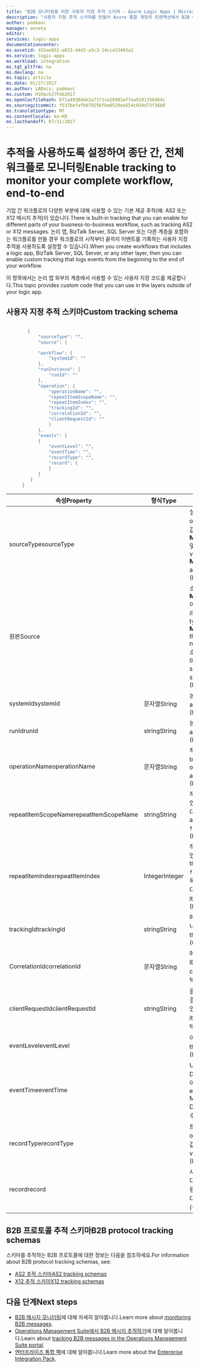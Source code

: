 ```yaml
---
title: "B2B 모니터링을 위한 사용자 지정 추적 스키마 - Azure Logic Apps | Microsoft Docs"
description: "사용자 지정 추적 스키마를 만들어 Azure 통합 계정의 트랜잭션에서 B2B 메시지를 모니터링합니다."
author: padmavc
manager: anneta
editor: 
services: logic-apps
documentationcenter: 
ms.assetid: 433ae852-a833-44d3-a3c3-14cca33403a2
ms.service: logic-apps
ms.workload: integration
ms.tgt_pltfrm: na
ms.devlang: na
ms.topic: article
ms.date: 01/27/2017
ms.author: LADocs; padmavc
ms.custom: H1Hack27Feb2017
ms.openlocfilehash: b71a4938dde2a71f1ce29403af7aa9101358d64c
ms.sourcegitcommit: f537befafb079256fba0529ee554c034d73f36b0
ms.translationtype: MT
ms.contentlocale: ko-KR
ms.lasthandoff: 07/11/2017
---
```

# <a name="enable-tracking-to-monitor-your-complete-workflow-end-to-end"></a><span data-ttu-id="06c98-103">추적을 사용하도록 설정하여 종단 간, 전체 워크플로 모니터링</span><span class="sxs-lookup"><span data-stu-id="06c98-103">Enable tracking to monitor your complete workflow, end-to-end</span></span>
<span data-ttu-id="06c98-104">기업 간 워크플로의 다양한 부분에 대해 사용할 수 있는 기본 제공 추적(예: AS2 또는 X12 메시지 추적)이 있습니다.</span><span class="sxs-lookup"><span data-stu-id="06c98-104">There is built-in tracking that you can enable for different parts of your business-to-business workflow, such as tracking AS2 or X12 messages.</span></span> <span data-ttu-id="06c98-105">논리 앱, BizTalk Server, SQL Server 또는 다른 계층을 포함하는 워크플로를 만들 경우 워크플로의 시작부터 끝까지 이벤트를 기록하는 사용자 지정 추적을 사용하도록 설정할 수 있습니다.</span><span class="sxs-lookup"><span data-stu-id="06c98-105">When you create workflows that includes a logic app, BizTalk Server, SQL Server, or any other layer, then you can enable custom tracking that logs events from the beginning to the end of your workflow.</span></span> 

<span data-ttu-id="06c98-106">이 항목에서는 논리 앱 외부의 계층에서 사용할 수 있는 사용자 지정 코드를 제공합니다.</span><span class="sxs-lookup"><span data-stu-id="06c98-106">This topic provides custom code that you can use in the layers outside of your logic app.</span></span> 

## <a name="custom-tracking-schema"></a><span data-ttu-id="06c98-107">사용자 지정 추적 스키마</span><span class="sxs-lookup"><span data-stu-id="06c98-107">Custom tracking schema</span></span>
````java

        {
            "sourceType": "",
            "source": {

            "workflow": {
                "systemId": ""
            },
            "runInstance": {
                "runId": ""
            },
            "operation": {
                "operationName": "",
                "repeatItemScopeName": "",
                "repeatItemIndex": "",
                "trackingId": "",
                "correlationId": "",
                "clientRequestId": ""
                }
            },
            "events": [
            {
                "eventLevel": "",
                "eventTime": "",
                "recordType": "",
                "record": {                
                }
            }
         ]
      }

````

| <span data-ttu-id="06c98-108">속성</span><span class="sxs-lookup"><span data-stu-id="06c98-108">Property</span></span> | <span data-ttu-id="06c98-109">형식</span><span class="sxs-lookup"><span data-stu-id="06c98-109">Type</span></span> | <span data-ttu-id="06c98-110">설명</span><span class="sxs-lookup"><span data-stu-id="06c98-110">Description</span></span> |
| --- | --- | --- |
| <span data-ttu-id="06c98-111">sourceType</span><span class="sxs-lookup"><span data-stu-id="06c98-111">sourceType</span></span> |   | <span data-ttu-id="06c98-112">실행 원본의 유형입니다.</span><span class="sxs-lookup"><span data-stu-id="06c98-112">Type of the run source.</span></span> <span data-ttu-id="06c98-113">허용되는 값은**Microsoft.Logic/workflows** 및 **custom**입니다.</span><span class="sxs-lookup"><span data-stu-id="06c98-113">Allowed values are **Microsoft.Logic/workflows** and **custom**.</span></span> <span data-ttu-id="06c98-114">(필수)</span><span class="sxs-lookup"><span data-stu-id="06c98-114">(Mandatory)</span></span> |
| <span data-ttu-id="06c98-115">원본</span><span class="sxs-lookup"><span data-stu-id="06c98-115">Source</span></span> |   | <span data-ttu-id="06c98-116">소스 형식이 **Microsoft.Logic/workflows**이면 소스 정보는 이 스키마를 따라야 합니다.</span><span class="sxs-lookup"><span data-stu-id="06c98-116">If the source type is **Microsoft.Logic/workflows**, the source information needs to follow this schema.</span></span> <span data-ttu-id="06c98-117">소스 형식이 **custom**이면 스키마는 JToken입니다.</span><span class="sxs-lookup"><span data-stu-id="06c98-117">If the source type is **custom**, the schema is a JToken.</span></span> <span data-ttu-id="06c98-118">(필수)</span><span class="sxs-lookup"><span data-stu-id="06c98-118">(Mandatory)</span></span> |
| <span data-ttu-id="06c98-119">systemId</span><span class="sxs-lookup"><span data-stu-id="06c98-119">systemId</span></span> | <span data-ttu-id="06c98-120">문자열</span><span class="sxs-lookup"><span data-stu-id="06c98-120">String</span></span> | <span data-ttu-id="06c98-121">논리 앱 시스템 ID입니다.</span><span class="sxs-lookup"><span data-stu-id="06c98-121">Logic app system ID.</span></span> <span data-ttu-id="06c98-122">(필수)</span><span class="sxs-lookup"><span data-stu-id="06c98-122">(Mandatory)</span></span> |
| <span data-ttu-id="06c98-123">runId</span><span class="sxs-lookup"><span data-stu-id="06c98-123">runId</span></span> | <span data-ttu-id="06c98-124">string</span><span class="sxs-lookup"><span data-stu-id="06c98-124">String</span></span> | <span data-ttu-id="06c98-125">논리 앱 실행 ID입니다.</span><span class="sxs-lookup"><span data-stu-id="06c98-125">Logic app run ID.</span></span> <span data-ttu-id="06c98-126">(필수)</span><span class="sxs-lookup"><span data-stu-id="06c98-126">(Mandatory)</span></span> |
| <span data-ttu-id="06c98-127">operationName</span><span class="sxs-lookup"><span data-stu-id="06c98-127">operationName</span></span> | <span data-ttu-id="06c98-128">문자열</span><span class="sxs-lookup"><span data-stu-id="06c98-128">String</span></span> | <span data-ttu-id="06c98-129">작업의 이름(예: action 또는 trigger)입니다.</span><span class="sxs-lookup"><span data-stu-id="06c98-129">Name of the operation (for example, action or trigger).</span></span> <span data-ttu-id="06c98-130">(필수)</span><span class="sxs-lookup"><span data-stu-id="06c98-130">(Mandatory)</span></span> |
| <span data-ttu-id="06c98-131">repeatItemScopeName</span><span class="sxs-lookup"><span data-stu-id="06c98-131">repeatItemScopeName</span></span> | <span data-ttu-id="06c98-132">string</span><span class="sxs-lookup"><span data-stu-id="06c98-132">String</span></span> | <span data-ttu-id="06c98-133">작업이 `foreach`/`until` 루프에 있으면 아이템 이름을 반복합니다.</span><span class="sxs-lookup"><span data-stu-id="06c98-133">Repeat item name if the action is inside a `foreach`/`until` loop.</span></span> <span data-ttu-id="06c98-134">(필수)</span><span class="sxs-lookup"><span data-stu-id="06c98-134">(Mandatory)</span></span> |
| <span data-ttu-id="06c98-135">repeatItemIndex</span><span class="sxs-lookup"><span data-stu-id="06c98-135">repeatItemIndex</span></span> | <span data-ttu-id="06c98-136">Integer</span><span class="sxs-lookup"><span data-stu-id="06c98-136">Integer</span></span> | <span data-ttu-id="06c98-137">작업이 `foreach`/`until` 루프에 있는지의 여부입니다.</span><span class="sxs-lookup"><span data-stu-id="06c98-137">Whether the action is inside a `foreach`/`until` loop.</span></span> <span data-ttu-id="06c98-138">반복된 항목 인덱스를 나타냅니다.</span><span class="sxs-lookup"><span data-stu-id="06c98-138">Indicates the repeated item index.</span></span> <span data-ttu-id="06c98-139">(필수)</span><span class="sxs-lookup"><span data-stu-id="06c98-139">(Mandatory)</span></span> |
| <span data-ttu-id="06c98-140">trackingId</span><span class="sxs-lookup"><span data-stu-id="06c98-140">trackingId</span></span> | <span data-ttu-id="06c98-141">string</span><span class="sxs-lookup"><span data-stu-id="06c98-141">String</span></span> | <span data-ttu-id="06c98-142">메시지에 상호 연결할 추적 ID입니다.</span><span class="sxs-lookup"><span data-stu-id="06c98-142">Tracking ID, to correlate the messages.</span></span> <span data-ttu-id="06c98-143">(선택 사항)</span><span class="sxs-lookup"><span data-stu-id="06c98-143">(Optional)</span></span> |
| <span data-ttu-id="06c98-144">CorrelationId</span><span class="sxs-lookup"><span data-stu-id="06c98-144">correlationId</span></span> | <span data-ttu-id="06c98-145">문자열</span><span class="sxs-lookup"><span data-stu-id="06c98-145">String</span></span> | <span data-ttu-id="06c98-146">메시지에 상호 연결할 상관 관계 ID입니다.</span><span class="sxs-lookup"><span data-stu-id="06c98-146">Correlation ID, to correlate the messages.</span></span> <span data-ttu-id="06c98-147">(선택 사항)</span><span class="sxs-lookup"><span data-stu-id="06c98-147">(Optional)</span></span> |
| <span data-ttu-id="06c98-148">clientRequestId</span><span class="sxs-lookup"><span data-stu-id="06c98-148">clientRequestId</span></span> | <span data-ttu-id="06c98-149">string</span><span class="sxs-lookup"><span data-stu-id="06c98-149">String</span></span> | <span data-ttu-id="06c98-150">클라이언트는 메시지에 상호 연결하기 위해 이 항목을 채울 수 있습니다.</span><span class="sxs-lookup"><span data-stu-id="06c98-150">Client can populate it to correlate messages.</span></span> <span data-ttu-id="06c98-151">(선택 사항)</span><span class="sxs-lookup"><span data-stu-id="06c98-151">(Optional)</span></span> |
| <span data-ttu-id="06c98-152">eventLevel</span><span class="sxs-lookup"><span data-stu-id="06c98-152">eventLevel</span></span> |   | <span data-ttu-id="06c98-153">이벤트의 수준입니다.</span><span class="sxs-lookup"><span data-stu-id="06c98-153">Level of the event.</span></span> <span data-ttu-id="06c98-154">(필수)</span><span class="sxs-lookup"><span data-stu-id="06c98-154">(Mandatory)</span></span> |
| <span data-ttu-id="06c98-155">eventTime</span><span class="sxs-lookup"><span data-stu-id="06c98-155">eventTime</span></span> |   | <span data-ttu-id="06c98-156">UTC 형식 YYYY-MM-DDTHH:MM:SS.00000Z의 이벤트 시간입니다.</span><span class="sxs-lookup"><span data-stu-id="06c98-156">Time of the event, in UTC format YYYY-MM-DDTHH:MM:SS.00000Z.</span></span> <span data-ttu-id="06c98-157">(필수)</span><span class="sxs-lookup"><span data-stu-id="06c98-157">(Mandatory)</span></span> |
| <span data-ttu-id="06c98-158">recordType</span><span class="sxs-lookup"><span data-stu-id="06c98-158">recordType</span></span> |   | <span data-ttu-id="06c98-159">트랙 레코드의 유형입니다.</span><span class="sxs-lookup"><span data-stu-id="06c98-159">Type of the track record.</span></span> <span data-ttu-id="06c98-160">허용되는 값은 **custom**입니다.</span><span class="sxs-lookup"><span data-stu-id="06c98-160">Allowed value is **custom**.</span></span> <span data-ttu-id="06c98-161">(필수)</span><span class="sxs-lookup"><span data-stu-id="06c98-161">(Mandatory)</span></span> |
| <span data-ttu-id="06c98-162">record</span><span class="sxs-lookup"><span data-stu-id="06c98-162">record</span></span> |   | <span data-ttu-id="06c98-163">사용자 지정 레코드 유형입니다.</span><span class="sxs-lookup"><span data-stu-id="06c98-163">Custom record type.</span></span> <span data-ttu-id="06c98-164">허용된 형식은 JToken입니다.</span><span class="sxs-lookup"><span data-stu-id="06c98-164">Allowed format is JToken.</span></span> <span data-ttu-id="06c98-165">(필수)</span><span class="sxs-lookup"><span data-stu-id="06c98-165">(Mandatory)</span></span> |

## <a name="b2b-protocol-tracking-schemas"></a><span data-ttu-id="06c98-166">B2B 프로토콜 추적 스키마</span><span class="sxs-lookup"><span data-stu-id="06c98-166">B2B protocol tracking schemas</span></span>
<span data-ttu-id="06c98-167">스키마를 추적하는 B2B 프로토콜에 대한 정보는 다음을 참조하세요.</span><span class="sxs-lookup"><span data-stu-id="06c98-167">For information about B2B protocol tracking schemas, see:</span></span>
* [<span data-ttu-id="06c98-168">AS2 추적 스키마</span><span class="sxs-lookup"><span data-stu-id="06c98-168">AS2 tracking schemas</span></span>](../logic-apps/logic-apps-track-integration-account-as2-tracking-schemas.md)   
* [<span data-ttu-id="06c98-169">X12 추적 스키마</span><span class="sxs-lookup"><span data-stu-id="06c98-169">X12 tracking schemas</span></span>](logic-apps-track-integration-account-x12-tracking-schema.md)

## <a name="next-steps"></a><span data-ttu-id="06c98-170">다음 단계</span><span class="sxs-lookup"><span data-stu-id="06c98-170">Next steps</span></span>
* <span data-ttu-id="06c98-171">[B2B 메시지 모니터링](logic-apps-monitor-b2b-message.md)에 대해 자세히 알아봅니다.</span><span class="sxs-lookup"><span data-stu-id="06c98-171">Learn more about [monitoring B2B messages](logic-apps-monitor-b2b-message.md).</span></span>   
* <span data-ttu-id="06c98-172">[Operations Management Suite에서 B2B 메시지 추적하기](../logic-apps/logic-apps-track-b2b-messages-omsportal.md)에 대해 알아봅니다.</span><span class="sxs-lookup"><span data-stu-id="06c98-172">Learn about [tracking B2B messages in the Operations Management Suite portal](../logic-apps/logic-apps-track-b2b-messages-omsportal.md).</span></span>
* <span data-ttu-id="06c98-173">[엔터프라이즈 통합 팩](../logic-apps/logic-apps-enterprise-integration-overview.md)에 대해 알아봅니다.</span><span class="sxs-lookup"><span data-stu-id="06c98-173">Learn more about the [Enterprise Integration Pack](../logic-apps/logic-apps-enterprise-integration-overview.md).</span></span>
